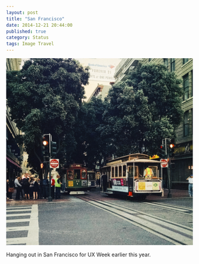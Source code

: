 ```yaml
---
layout: post
title: "San Francisco"
date: 2014-12-21 20:44:00
published: true
category: Status
tags: Image Travel
---
```


<img src="/assets/2014/12/san-francisco.jpg" class="img-responsive" alt="UX Week 2014" />

Hanging out in San Francisco for UX Week earlier this year.
